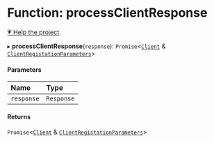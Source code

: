 # Function: processClientResponse

[💗 Help the project](https://github.com/sponsors/panva)

▸ **processClientResponse**(`response`): `Promise`<[`Client`](../interfaces/Client.md) & [`ClientRegistationParameters`](../interfaces/ClientRegistationParameters.md)\>

#### Parameters

| Name | Type |
| :------ | :------ |
| `response` | `Response` |

#### Returns

`Promise`<[`Client`](../interfaces/Client.md) & [`ClientRegistationParameters`](../interfaces/ClientRegistationParameters.md)\>
